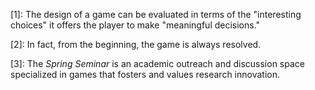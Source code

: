 [1]: The design of a game can be evaluated in terms of the "interesting choices" it offers the player to make "meaningful decisions."

[2]: In fact, from the beginning, the game is always resolved.

[3]: The *Spring Seminar* is an academic outreach and discussion space specialized in games that fosters and values research innovation.

[4]: https://www.digraes24.es/
